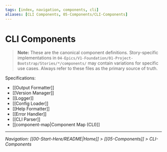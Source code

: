 ```yaml
---
tags: [index, navigation, components, cli]
aliases: [CLI Components, 05-Components/CLI-Components]
---
```


# CLI Components

> **Note:** These are the canonical component definitions. Story-specific implementations in `04-Epics/V1-Foundation/01-Project-Bootstrap/Stories/*/components/` may contain variations for specific use cases. Always refer to these files as the primary source of truth.

Specifications:
- [[Output Formatter]]
- [[Version Manager]]
- [[Logger]]
- [[Config Loader]]
- [[Help Formatter]]
- [[Error Handler]]
- [[CLI Parser]]
- [[component-map|Component Map (CLI)]]

---
*Navigation: [[00-Start-Here/README|Home]] > [[05-Components]] > CLI-Components*
